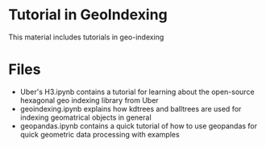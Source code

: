 # Tutorial in GeoIndexing

This material includes tutorials in geo-indexing

# Files

* Uber's H3.ipynb contains a tutorial for learning about the open-source hexagonal geo indexing library from Uber
* geoindexing.ipynb explains how kdtrees and balltrees are used for indexing geomatrical objects in general
* geopandas.ipynb contains a quick tutorial of how to use geopandas for quick geometric data processing with examples
